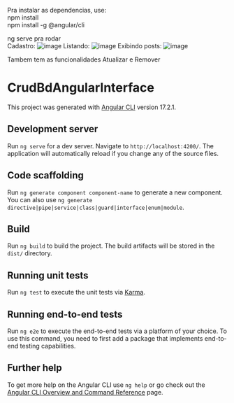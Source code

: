 Pra instalar as dependencias, use:<br>
npm install<br>
npm install -g @angular/cli <br>

ng serve pra rodar<br>
Cadastro:
![image](https://github.com/pedrogones/Crud_BD/assets/70417307/22ddaae5-adf9-4a06-aa16-9434098fb96b)
Listando:
![image](https://github.com/pedrogones/Crud_BD/assets/70417307/8c9db4ba-51ff-4019-88f5-d604c154eb9b)
Exibindo posts:
![image](https://github.com/pedrogones/Crud_BD/assets/70417307/9b3f0118-bc69-4681-87b5-bafeef515854)

Tambem tem as funcionalidades Atualizar e Remover

# CrudBdAngularInterface

This project was generated with [Angular CLI](https://github.com/angular/angular-cli) version 17.2.1.

## Development server

Run `ng serve` for a dev server. Navigate to `http://localhost:4200/`. The application will automatically reload if you change any of the source files.

## Code scaffolding

Run `ng generate component component-name` to generate a new component. You can also use `ng generate directive|pipe|service|class|guard|interface|enum|module`.

## Build

Run `ng build` to build the project. The build artifacts will be stored in the `dist/` directory.

## Running unit tests

Run `ng test` to execute the unit tests via [Karma](https://karma-runner.github.io).

## Running end-to-end tests

Run `ng e2e` to execute the end-to-end tests via a platform of your choice. To use this command, you need to first add a package that implements end-to-end testing capabilities.

## Further help

To get more help on the Angular CLI use `ng help` or go check out the [Angular CLI Overview and Command Reference](https://angular.io/cli) page.
